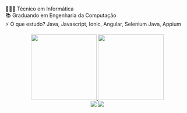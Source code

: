 
<br/>👨🏽‍💻 Técnico em Informática
<br/>📚 Graduando em Engenharia da Computação
<br/>⚡️ O que estudo? Java, Javascript, Ionic, Angular, Selenium Java, Appium
<br/>

<div align="center">
  <a href="https://github.com/leonardo16silva12">
  <img height="180em" src="https://github-readme-stats.vercel.app/api?username=leonardo16silva12&show_icons=true&theme=dark&include_all_commits=true&count_private=true"/>
    <img height="180em" src="https://github-readme-stats.vercel.app/api/top-langs/?username=leonardo16silva12&layout=compact&show_icons=true&theme=dark" />
</div>
  
  <div align="center">
  <a href = "mailto:leonardofelipesilva207@gmail.com"><img src="https://img.shields.io/badge/-Gmail-c14438?style=for-the-badge&logo=Gmail&logoColor=white" target="_blank"></a>
  <a href="https://www.linkedin.com/in/leonardo-s-a496bb18b/" target="_blank"><img src="https://img.shields.io/badge/-LinkedIn-%230077B5?style=for-the-badge&logo=linkedin&logoColor=white" target="_blank"></a> 
</div>



